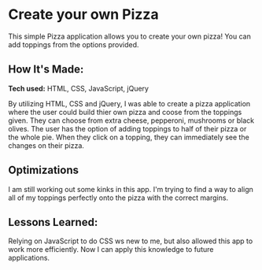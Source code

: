# Create your own Pizza
This simple Pizza application allows you to create your own pizza! You can add toppings from the options provided.




## How It's Made:

**Tech used:** HTML, CSS, JavaScript, jQuery

By utilizing HTML, CSS and jQuery, I was able to create a pizza application where the user could build thier own pizza and coose from the toppings given. They can choose from extra cheese, pepperoni, mushrooms or black olives. The user has the option of adding toppings to half of their pizza or the whole pie. When they click on a topping, they can immediately see the changes on their pizza.

## Optimizations

I am still working out some kinks in this app. I'm trying to find a way to align all of my toppings perfectly onto the pizza with the correct margins.

## Lessons Learned:

Relying on JavaScript to do CSS ws new to me, but also allowed this app to work more efficiently. Now I can apply this knowledge to future applications.
